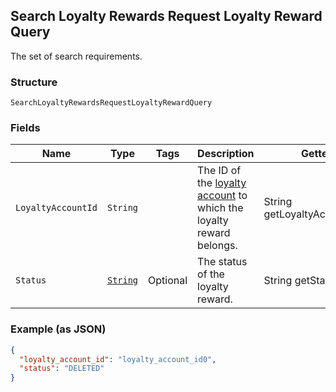 ## Search Loyalty Rewards Request Loyalty Reward Query

The set of search requirements.

### Structure

`SearchLoyaltyRewardsRequestLoyaltyRewardQuery`

### Fields

| Name | Type | Tags | Description | Getter |
|  --- | --- | --- | --- | --- |
| `LoyaltyAccountId` | `String` |  | The ID of the [loyalty account](#type-LoyaltyAccount) to which the loyalty reward belongs. | String getLoyaltyAccountId() |
| `Status` | [`String`](/doc/models/loyalty-reward-status.md) | Optional | The status of the loyalty reward. | String getStatus() |

### Example (as JSON)

```json
{
  "loyalty_account_id": "loyalty_account_id0",
  "status": "DELETED"
}
```

